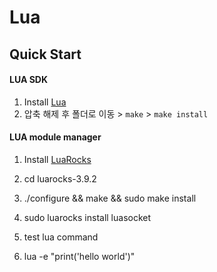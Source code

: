 # Lua

## Quick Start

#### LUA SDK
1. Install [Lua](http://www.lua.org/download.html)
2. 압축 해제 후 폴더로 이동 > `make` > `make install`

#### LUA module manager
1. Install [LuaRocks](https://luarocks.org/#quick-start)
2. cd luarocks-3.9.2 
3. ./configure && make && sudo make install 
4. sudo luarocks install luasocket 

5. test lua command
6. lua -e "print('hello world')"